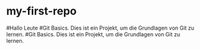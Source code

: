 # my-first-repo
#Hallo Leute
#Git Basics. Dies ist ein Projekt, um die Grundlagen von Git zu lernen.
#Git Basics. Dies ist ein Projekt, um die Grundlagen von Git zu lernen.
